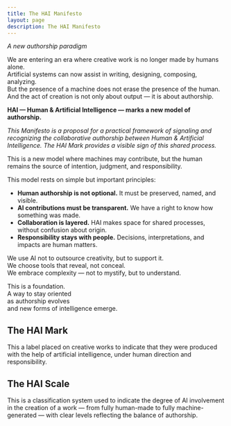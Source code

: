 ```yaml
---
title: The HAI Manifesto
layout: page
description: The HAI Manifesto
---
```


*A new authorship paradigm*

We are entering an era where creative work is no longer made by humans alone.  
Artificial systems can now assist in writing, designing, composing, analyzing.  
But the presence of a machine does not erase the presence of the human.  
And the act of creation is not only about output — it is about authorship.

**HAI — Human & Artificial Intelligence — marks a new model of authorship.** 
 

*This Manifesto is a proposal for a practical framework of signaling and recognizing the collaborative authorship between Human & Artificial Intelligence. The HAI Mark provides a visible sign of this shared process.* 
 

This is a new model where machines may contribute,
but the human remains the source of intention, judgment, and responsibility.

This model rests on simple but important principles:

- **Human authorship is not optional.** It must be preserved, named, and visible.  
- **AI contributions must be transparent.** We have a right to know how something was made.  
- **Collaboration is layered.** HAI makes space for shared processes, without confusion about origin.  
- **Responsibility stays with people.** Decisions, interpretations, and impacts are human matters.

We use AI not to outsource creativity, but to support it.  
We choose tools that reveal, not conceal.  
We embrace complexity — not to mystify, but to understand.  

This is a foundation.  
A way to stay oriented  
as authorship evolves  
and new forms of intelligence emerge.

<h2 class="title">The HAI Mark</h2>

This a label placed on creative works to indicate that they were produced with the help of artificial intelligence, under human direction and responsibility.

<h2 class="title">The HAI Scale</h2>

This is a classification system used to indicate the degree of AI involvement in the creation of a work — from fully human-made to fully machine-generated — with clear levels reflecting the balance of authorship.
